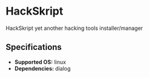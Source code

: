 # HackSkript
HackSkript yet another hacking tools installer/manager

## Specifications
- **Supported OS:** linux
- **Dependencies:** dialog
